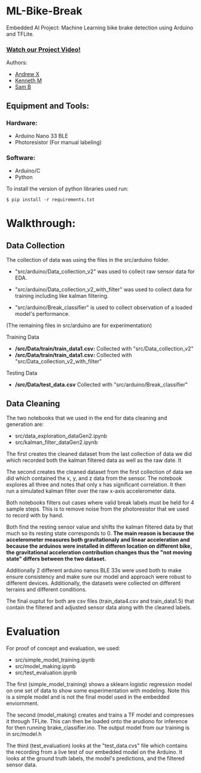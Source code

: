 # ML-Bike-Break
Embedded AI Project: Machine Learning bike brake detection using Arduino and TFLite.

### [Watch our Project Video!](https://www.youtube.com/watch?v=RIn2AcNfQwM&ab_channel=KennethMucyo)

Authors:
- [Andrew X](https://github.com/Qulxis)
- [Kenneth M](https://github.com/sdb2174)
- [Sam B](https://github.com/Kennethm-spec)


## Equipment and Tools:
### Hardware:
- Arduino Nano 33 BLE
- Photoresistor (For manual labeling)
### Software:
- Arduino/C
- Python

To install the version of python libraries used run:
```
$ pip install -r requirements.txt
```
# Walkthrough:
## Data Collection
The collection of data was using the files in the src/arduino folder. 

- "src/arduino/Data_collection_v2" was used to collect raw sensor data for EDA. 

- "src/arduino/Data_collection_v2_with_filter" was used to collect data for training including like kalman filtering. 

- "src/arduino/Break_classifier" is used to collect observation of a loaded model's performance.

(The remaining files in src/arduino are for experimentation)

Training Data
- **/src/Data/train/train_data1.csv:** Collected with "src/Data_collection_v2"
- **/src/Data/train/train_data1.csv:** Collected with "src/Data_collection_v2_with_filter"

Testing Data
- **/src/Data/test_data.csv** Collected with "src/arduino/Break_classifier"

## Data Cleaning
The two notebooks that we used in the end for data cleaning and generation are:
- src/data_exploration_dataGen2.ipynb
- src/kalman_filter_dataGen2.ipynb

The first creates the cleaned dataset from the last collection of data we did which recorded both the kalman filtered data as well as the raw date. It 

The second creates the cleaned dataset from the first collection of data we did which contained the x, y, and z data from the sensor. The notebook explores all three and notes that only x has significant correlation. It then run a simulated kalman filter over the raw x-axis accelerometer data.

Both notebooks filters out cases where valid break labels must be held for 4 sample steps. This is to remove noise from the photoresistor that we used to record with by hand. 

Both find the resting sensor value and shifts the kalman filtered data by that much so its resting state corresponds to 0. **The main reason is because the accelerometer measures both gravitationaly and linear acceleration and because the arduinos were installed in differen location on different bike, the gravitational acceleration contribution changes thus the "not moving state" differs between the two dataset.** 

Additionally 2 different arduino nanos BLE 33s were used both to make ensure consistency and make sure our model and approach were robust to different devices. Additionally, the datasets were collected on different terrains and different conditions. 

The final ouptut for both are csv files (train_data4.csv and train_data1.5) that contain the filtered and adjusted sensor data along with the cleaned labels.

# Evaluation
For proof of concept and evaluation, we used:
- src/simple_model_training.ipynb
- src/model_making.ipynb
- src/test_evaluation.ipynb

The first (simple_model_training) shows a sklearn logistic regression model on one set of data to show some experimentation with modeling. Note this is a simple model and is not the final model used in the embedded enviornment.

The second (model_making) creates and trains a TF model and compresses it through TFLite. This can then be loaded onto the arudiono for inference for then running brake_classifier.ino. The output model from our training is in src/model.h

The third (test_evaluation) looks at the "test_data.cvs" file which contains the recording from a live test of our embedded model on the Arduino. It looks at the ground truth labels, the model's predictions, and the filtered sensor data.



